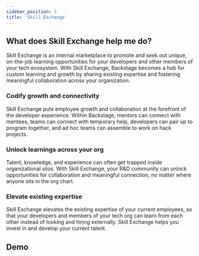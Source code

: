 ```yaml
---
sidebar_position: 3
title: 'Skill Exchange'
---
```

## What does Skill Exchange help me do? 
Skill Exchange is an internal marketplace to promote and seek out unique, on-the-job learning opportunities for your developers and other members of your tech ecosystem. With Skill Exchange, Backstage becomes a hub for custom learning and growth by sharing existing expertise and fostering meaningful collaboration across your organization.

### Codify growth and connectivity

Skill Exchange puts employee growth and collaboration at the forefront of the developer experience. Within Backstage, mentors can connect with mentees, teams can connect with temporary help, developers can pair up to program together, and ad hoc teams can assemble to work on hack projects.

### Unlock learnings across your org

Talent, knowledge, and experience can often get trapped inside organizational silos. With Skill Exchange, your R&D community can unlock opportunities for collaboration and meaningful connection, no matter where anyone sits in the org chart.

### Elevate existing expertise

Skill Exchange elevates the existing expertise of your current employees, so that your developers and members of your tech org can learn from each other instead of looking and hiring externally. Skill Exchange helps you invest in and develop your current talent.

## Demo 
